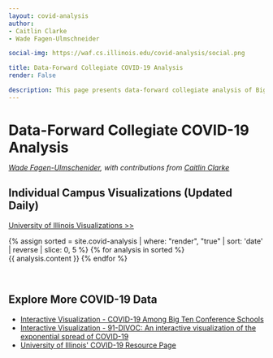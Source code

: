 ```yaml
---
layout: covid-analysis
author:
- Caitlin Clarke
- Wade Fagen-Ulmschneider

social-img: https://waf.cs.illinois.edu/covid-analysis/social.png

title: Data-Forward Collegiate COVID-19 Analysis
render: False

description: This page presents data-forward collegiate analysis of Big-10 data in a way that allows you to nerd out with the underlying data while providing context to the on-going pandemic that is impacting college campuses everywhere.
---
```


<link rel="stylesheet" href="css.css">

<h1 style="margin-bottom: 0px">Data-Forward Collegiate COVID-19 Analysis</h1>
<p>
  <i>
    <a href="https://waf.cs.illinois.edu/">Wade Fagen-Ulmschenider</a>, with contributions from <a href="https://sociology.illinois.edu/directory/profile/vitosky">Caitlin Clarke</a>
  </i>
</p>

## Individual Campus Visualizations (Updated Daily)

<a href="uiuc/" class="card">
  University of Illinois Visualizations &gt;&gt;
</a>

<!--
For several weeks, we have been tracking the COVID-19 data from every Big Ten Conference University and, for weeks, the story was the same: The University of Illinois’ saliva-based population testing resulted in impressively large number of tests -- including running **2.5% of all tests** in the United States on the first day of classes at Illinois (Monday. August 24):

<div style="margin-left: 3%; margin-right: 5%; padding-left: 2%;  border-left: solid 2px hsl(173, 30%, 20%); ">
<div id="sizer"></div>
{% include_relative _charts/tests-UIUC-pctUS.html %}
</div>

This page presents data-forward collegiate analysis of Big Ten data in a way that allows you to nerd out with the underlying data while providing context to the on-going pandemic that is impacting college campuses everywhere.
-->

{% assign sorted = site.covid-analysis | where: "render", "true" | sort: 'date' | reverse | slice: 0, 5 %}
{% for analysis in sorted %}
<br>
{{ analysis.content }}
{% endfor %}


<br>

## Explore More COVID-19 Data

- [Interactive Visualization - COVID-19 Among Big Ten Conference Schools](https://waf.cs.illinois.edu/covid-19/)
- [Interactive Visualization - 91-DIVOC: An interactive visualization of the exponential spread of COVID-19](https://91-divoc.com/pages/covid-visualization/)
- [University of Illinois' COVID-19 Resource Page](https://covid19.illinois.edu/)


<script defer src="https://code.jquery.com/jquery-3.5.1.min.js" integrity="sha256-9/aliU8dGd2tb6OSsuzixeV4y/faTqgFtohetphbbj0=" crossorigin="anonymous"></script>
<script defer src="https://cdn.jsdelivr.net/npm/lodash@4.17.19/lodash.min.js" integrity="sha256-Jvh9+A4HNbbWsWl1Dw7kAzNsU3y8elGIjLnUSUNMtLg=" crossorigin="anonymous"></script>
<script defer src="https://d3js.org/d3.v5.min.js" crossorigin="anonymous"></script>

<script defer src="/static/js/d3-tip.js"></script>
<script defer src="src/updated.js"></script>
<script defer src="src/vis2.js"></script>
